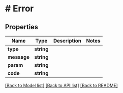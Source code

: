 # # Error

## Properties

Name | Type | Description | Notes
------------ | ------------- | ------------- | -------------
**type** | **string** |  |
**message** | **string** |  |
**param** | **string** |  |
**code** | **string** |  |

[[Back to Model list]](../../README.md#models) [[Back to API list]](../../README.md#endpoints) [[Back to README]](../../README.md)
